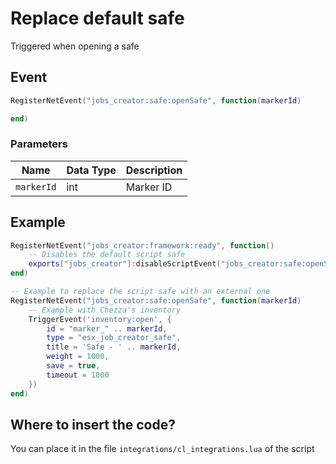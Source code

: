 # Replace default safe

Triggered when opening a safe

## Event
``` lua
RegisterNetEvent("jobs_creator:safe:openSafe", function(markerId)

end)
```

### Parameters

| Name              | Data Type | Description                       |
| -                 | -         | -                                 |
| `markerId`            | int       | Marker ID  |

## Example
``` lua
RegisterNetEvent("jobs_creator:framework:ready", function() 
    -- Disables the default script safe
    exports["jobs_creator"]:disableScriptEvent("jobs_creator:safe:openSafe")
end)

-- Example to replace the script safe with an external one
RegisterNetEvent("jobs_creator:safe:openSafe", function(markerId)
    -- Example with Chezza's inventory
    TriggerEvent('inventory:open', {
        id = "marker_" .. markerId,
        type = "esx_job_creator_safe",
        title = 'Safe - ' .. markerId,
        weight = 1000,
        save = true,
        timeout = 1000
    })
end)
```

## Where to insert the code?
You can place it in the file `integrations/cl_integrations.lua` of the script
